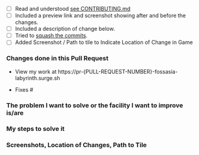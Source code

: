 <!-- Don't delete anything without explicit instructions from a maintainer. -->

<!-- Check by changing each `[ ]` to `[x]`. Please take note of the whitespace as it matters. -->
- [ ] Read and understood [see CONTRIBUTING.md](https://github.com/fossasia/labyrinth/blob/master/CONTRIBUTING.md)
- [ ] Included a preview link and screenshot showing after and before the changes.
- [ ] Included a description of change below.
- [ ] Tried to [squash the commits][squash].
- [ ] Added Screenshot / Path to tile to Indicate Location of Change in Game

### Changes done in this Pull Request

- View my work at https://pr-{PULL-REQUEST-NUMBER}-fossasia-labyrinth.surge.sh
<!-- Here you can add your preview link. Please replace "PULL-REQUEST-NUMBER" with your PR number -->


<!-- If you fully fixed some issue(s), 
please insert the issue number after the #.
If you have not fixed some issue(s) completely but only some of the step(s) in issue then remove “Fixes #” and please mention the related issue number(s) along with the step number(s). -->
- Fixes #<Add issue number here>


<!-- please summarize the problem you faced -->
<!-- Please remove unwanted words in following topic -->
### The problem I want to solve or the facility I want to improve is/are
<!-- Mention the bug/facility solved/improved -->

### My steps to solve it
<!-- Please summarize the solution you chose.
     Mention the files changed. Add what changes you have done. -->

### Screenshots, Location of Changes, Path to Tile
<!--Please include way to your tile (like up, up, down, left ...) or  include a screenshot indicating the location of the change made in the game. i.e. location of new tile, or place where the bug was, or place where the changes are reflected -->



[squash]: https://stackoverflow.com/questions/5189560/squash-my-last-x-commits-together-using-git
